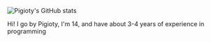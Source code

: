 ![Pigioty's GitHub stats](https://github-readme-stats.vercel.app/api?username=pigiotyreal&show_icons=true&theme=radical)

Hi! I go by Pigioty, I'm 14, and have about 3-4 years of experience in programming

